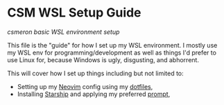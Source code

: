 # CSM WSL Setup Guide

*csmeron basic WSL environment setup*

This file is the "guide" for how I set up my WSL environment. I mostly use my
WSL env for programming/development as well as things I'd prefer to use Linux
for, because Windows is ugly, disgusting, and abhorrent.

This will cover how I set up things including but not limited to:
- Setting up my [Neovim](https://github.com/neovim/neovim) config using my [dotfiles](/.config/nvim/),
- Installing [Starship](https://starship.rs/) and applying my preferred [prompt](/.config/starship.toml),
